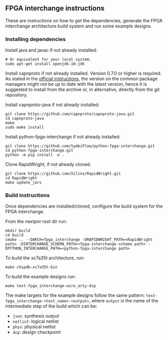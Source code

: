 ## FPGA interchange instructions

These are instructions on how to get the dependencies, generate the FPGA interchange architecture build system and
run some example designs.


### Installing dependencies

Install java and javac if not already installed:
```
# Or equivalent for your local system.
sudo apt-get install openjdk-10-jdk
```

Install capnproto if not already installed. Version 0.7.0 or higher is required.
As stated in the [official instructions](https://capnproto.org/install.html), the version on the common package managers
might not be up to date with the latest version, hence it is suggested to install
from the archive or, in alternative, directly from the git repository.

Install capnproto-java if not already installed:
```
git clone https://github.com/capnproto/capnproto-java.git
cd capnproto-java
make
sudo make install
```

Install python-fpga-interchange if not already installed:
```
git clone https://github.com/SymbiFlow/python-fpga-interchange.git
cd python-fpga-interchange.git
python -m pip install -e .
```

Clone RapidWright, if not already cloned:
```
git clone https://github.com/Xilinx/RapidWright.git
cd RapidWright
make update_jars
```

### Build instructions

Once dependencies are installed/cloned, configure the build system for the FPGA interchange.

From the nextpnr root dir run:

```
mkdir build
cd build
cmake .. --DARCH=fpga_interchange -DRAPIDWRIGHT_PATH=<RapidWright path> -DINTERCHANGE_SCHEMA_PATH=<fpga-interchange-schema path> -DPYTHON_INTERCHANGE_PATH=<python-fpga-interchange path>
```

To build the xc7a35t architecture, run:
```
make chipdb-xc7a35t-bin
```

To build the example designs run:
```
make test-fpga_interchange-wire_arty-dcp
```

The make targets for the example designs follow the same pattern: `test-fpga_interchange-<test_name>-<output>`, where `output` is the name of the intermediate step of the build which can be:

- `json`: synthesis output
- `netlist`: logical netlist
- `phys`: physical netlist
- `dcp`: design checkpoint
